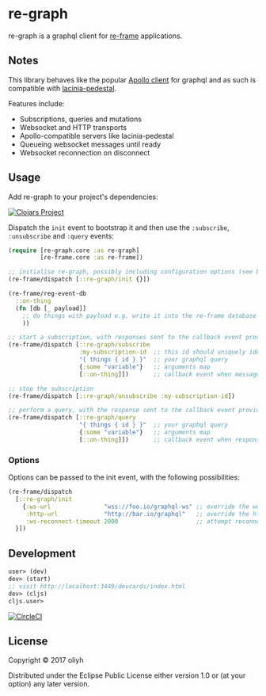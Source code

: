 # re-graph

re-graph is a graphql client for [re-frame](https://github.com/Day8/re-frame) applications.

## Notes

This library behaves like the popular [Apollo client](https://github.com/apollographql/subscriptions-transport-ws)
for graphql and as such is compatible with [lacinia-pedestal](https://github.com/walmartlabs/lacinia-pedestal).

Features include:
* Subscriptions, queries and mutations
* Websocket and HTTP transports
* Apollo-compatible servers like lacinia-pedestal
* Queueing websocket messages until ready
* Websocket reconnection on disconnect

## Usage

Add re-graph to your project's dependencies:

[![Clojars Project](https://img.shields.io/clojars/v/re-graph.svg)](https://clojars.org/re-graph)

Dispatch the `init` event to bootstrap it and then use the `:subscribe`, `:unsubscribe` and `:query` events:

```clojure
(require [re-graph.core :as re-graph]
         [re-frame.core :as re-frame])

;; initialise re-graph, possibly including configuration options (see below)
(re-frame/dispatch [::re-graph/init {}])

(re-frame/reg-event-db
  ::on-thing
  (fn [db [_ payload]]
    ;; do things with payload e.g. write it into the re-frame database
    ))

;; start a subscription, with responses sent to the callback event provided
(re-frame/dispatch [::re-graph/subscribe
                    :my-subscription-id  ;; this id should uniquely identify this subscription
                    "{ things { id } }"  ;; your graphql query
                    {:some "variable"}   ;; arguments map
                    [::on-thing]])       ;; callback event when messages are recieved

;; stop the subscription
(re-frame/dispatch [::re-graph/unsubscribe :my-subscription-id])

;; perform a query, with the response sent to the callback event provided
(re-frame/dispatch [::re-graph/query
                    "{ things { id } }"  ;; your graphql query
                    {:some "variable"}   ;; arguments map
                    [::on-thing]])       ;; callback event when response is recieved
```

### Options

Options can be passed to the init event, with the following possibilities:

```clojure
(re-frame/dispatch
  [::re-graph/init
    {:ws-url               "wss://foo.io/graphql-ws" ;; override the websocket url (defaults to /graphql-ws, nil to disable)
     :http-url             "http://bar.io/graphql"   ;; override the http url (defaults to /graphql)
     :ws-reconnect-timeout 2000                      ;; attempt reconnect n milliseconds after disconnect (default 5000, nil to disable)
  }])
```

## Development

```clojure
user> (dev)
dev> (start)
;; visit http://localhost:3449/devcards/index.html
dev> (cljs)
cljs.user>
```

[![CircleCI](https://circleci.com/gh/oliyh/re-graph.svg?style=svg)](https://circleci.com/gh/oliyh/re-graph)

## License

Copyright © 2017 oliyh

Distributed under the Eclipse Public License either version 1.0 or (at
your option) any later version.
